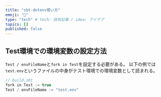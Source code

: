 ```yaml
---
title: "sbt-dotenv使い方"
emoji: "🐥"
type: "tech" # tech: 技術記事 / idea: アイデア
topics: []
published: false
---
```


## Test環境での環境変数の設定方法
`Test / envFileName`と`fork in Test`を設定する必要がある。
以下の例では`test.env`というファイルの中身がテスト環境での環境変数として読まれる。

```scala
// build.sbt
fork in Test := true
Test / envFileName := "test.env"
```
